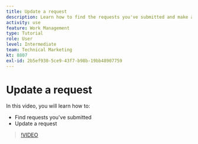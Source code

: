 ```yaml
---
title: Update a request
description: Learn how to find the requests you've submitted and make an update on those requests in [!DNL  Workfront].
activity: use
feature: Work Management
type: Tutorial
role: User
level: Intermediate
team: Technical Marketing
kt: 8807
exl-id: 2b5ef930-5ce9-43f7-b98b-19bb48907759
---
```

# Update a request

In this video, you will learn how to:

* Find requests you've submitted
* Update a request

>[!VIDEO](https://video.tv.adobe.com/v/336091/?quality=12)
